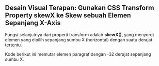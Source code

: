 ## Desain Visual Terapan: Gunakan CSS Transform Property skewX ke Skew sebuah Elemen Sepanjang X-Axis

Fungsi selanjutnya dari properti transform adalah **skewX\(\)**, yang menyorot elemen yang dipilih sepanjang sumbu X \(horizontal\) dengan suatu derajat tertentu.

Kode berikut ini memutar elemen paragraf dengan -32 derajat sepanjang sumbu X.

